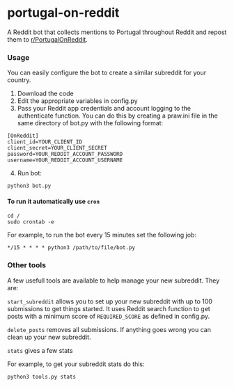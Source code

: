 # portugal-on-reddit
A Reddit bot that collects mentions to Portugal throughout Reddit and repost them to [r/PortugalOnReddit](https://www.reddit.com/r/PortugalOnReddit/).

### Usage
You can easily configure the bot to create a similar subreddit for your country. 
1. Download the code
2. Edit the appropriate variables in config.py
3. Pass your Reddit app credentials and account logging to the authenticate function. You can do this by creating a praw.ini file in the same directory of bot.py with the following format:
```
[OnReddit]
client_id=YOUR_CLIENT_ID
client_secret=YOUR_CLIENT_SECRET
password=YOUR_REDDIT_ACCOUNT_PASSWORD
username=YOUR_REDDIT_ACCOUNT_USERNAME
```
4. Run bot:
```
python3 bot.py
```

#### To run it automatically use `cron`

```
cd /
sudo crontab -e
```

For example, to run the bot every 15 minutes set the following job:
```
*/15 * * * * python3 /path/to/file/bot.py
```


### Other tools
A few usefull tools are available to help manage your new subreddit. They are:

`start_subreddit` allows you to set up your new subreddit with up to 100 submissions to get things started. It uses Reddit search function to get posts with a minimum score of `REQUIRED_SCORE` as defined in config.py.

`delete_posts` removes all submissions. If anything goes wrong you can clean up your new subreddit.

`stats` gives a few stats

For example, to get your subreddit stats do this:
```
python3 tools.py stats
```
